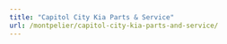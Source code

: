 ```yaml
---
title: "Capitol City Kia Parts & Service"
url: /montpelier/capitol-city-kia-parts-and-service/
---
```

